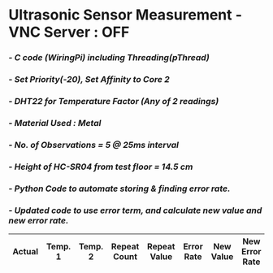 # **Ultrasonic Sensor Measurement - VNC Server : OFF**
### *- C code (WiringPi) including Threading(pThread)*
### *- Set Priority(-20), Set Affinity to Core 2*
### *- DHT22 for Temperature Factor (Any of 2 readings)*
### *- Material Used : Metal*
### *- No. of Observations = 5 @ 25ms interval*
### *- Height of HC-SR04 from test floor = 14.5 cm*
### *- Python Code to automate storing & finding error rate.*
### *- Updated code to use error term, and calculate new value and new error rate.*

Actual | Temp. 1 | Temp. 2 | Repeat Count | Repeat Value | Error Rate | New Value | New Error Rate
---- | ---- | ---- | ---- | ---- | ---- | ---- | ----
 